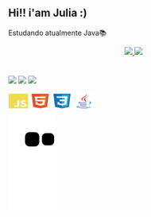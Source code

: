 ## Hi!! i'am Julia :)
Estudando atualmente Java📚
<div align="center">
  <a href="https://github.com/juliapaes">
  <img height="180em" src="https://github-readme-stats.vercel.app/api?username=juliapaes&show_icons=true&theme=dracula&include_all_commits=true&count_private=true"/>
  <img height="180em" src="https://github-readme-stats.vercel.app/api/top-langs/?username=juliapaes&layout=compact&langs_count=7&theme=dracula"/>
</div>
       
  
#
  
  <div>
    <a href="https://instagram.com/juliapaees_" target="_blank"><img src="https://img.shields.io/badge/-Instagram-%23E4405F?style=for-the-badge&logo=instagram&logoColor=white" target="_blank"></a>
     <a href="https://www.linkedin.com/in/julia-paes-pinheiro-529a11214/" target="_blank"><img src="https://img.shields.io/badge/-LinkedIn-%230077B5?style=for-the-badge&logo=linkedin&logoColor=white" target="_blank"></a> 
    <a href="mailto: jpaespinheiro@gmail.com" target="_blank"><img src="https://img.shields.io/badge/Gmail-D14836?style=for-the-badge&logo=gmail&logoColor=white" target="_blank"></a> 
       
  </div>
  
 <div style="display: inline_block"><br>
  <img align="center" alt="Julia-js" height="30" width="40" src="https://raw.githubusercontent.com/devicons/devicon/master/icons/javascript/javascript-plain.svg">
  <img align="center" alt="Julia-html" height="30" width="40" src="https://raw.githubusercontent.com/devicons/devicon/master/icons/html5/html5-original.svg">
  <img align="center" alt="Julia-css" height="30" width="40" src="https://raw.githubusercontent.com/devicons/devicon/master/icons/css3/css3-original.svg">
  <img align="center" alt="Julia-java" height="30" width="40" src="https://raw.githubusercontent.com/devicons/devicon/master/icons/java/java-original.svg">
 
</div>

  ![Snake animation](https://github.com/juliapaes/juliapaes/blob/output/github-contribution-grid-snake.svg)
